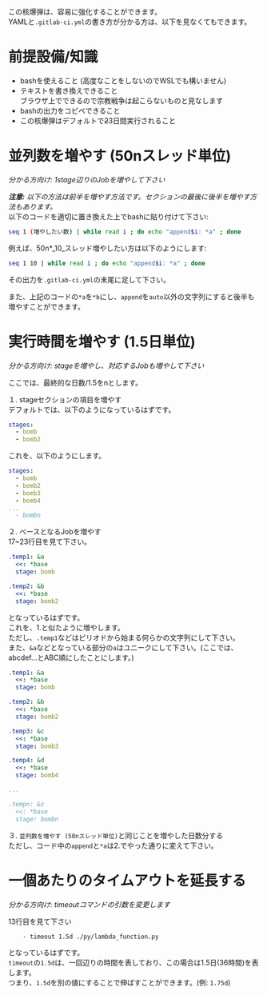 この核爆弾は、容易に強化することができます。    
YAMLと`.gitlab-ci.yml`の書き方が分かる方は、以下を見なくてもできます。

# 前提設備/知識
- bashを使えること (高度なことをしないのでWSLでも構いません)
- テキストを書き換えできること    
  ブラウザ上でできるので宗教戦争は起こらないものと見なします
- bashの出力をコピペできること
- この核爆弾はデフォルトで~~2~~3日間実行されること

# 並列数を増やす (50nスレッド単位)
_分かる方向け: 1stage辺りのJobを増やして下さい_

_**注意:** 以下の方法は前半を増やす方法です。セクションの最後に後半を増やす方法もあります。_    
以下のコードを適切に置き換えた上でbashに貼り付けて下さい:

```bash
seq 1 (増やしたい数) | while read i ; do echo "append$i: *a" ; done
```

例えば、50n*_10_スレッド増やしたい方は以下のようにします:

```bash
seq 1 10 | while read i ; do echo "append$i: *a" ; done
```

その出力を`.gitlab-ci.yml`の末尾に足して下さい。    

また、上記のコードの`*a`を`*b`にし、`append`を`auto`以外の文字列にすると後半も増やすことができます。

# 実行時間を増やす (1.5日単位)
_分かる方向け: stageを増やし、対応するJobも増やして下さい_    

ここでは、最終的な日数/1.5をnとします。

１. stageセクションの項目を増やす    
デフォルトでは、以下のようになっているはずです。    

```yaml
stages:
  - bomb
  - bomb2
```

これを、以下のようにします。

```yaml
stages:
  - bomb
  - bomb2
  - bomb3
  - bomb4
...
  - bombn
```

２. ベースとなるJobを増やす    
17~23行目を見て下さい。

```yaml
.temp1: &a
  <<: *base
  stage: bomb

.temp2: &b
  <<: *base
  stage: bomb2
```

となっているはずです。    
これを、1.と似たように増やします。    
ただし、`.temp1`などはピリオドから始まる何らかの文字列にして下さい。    
また、`&a`などとなっている部分の`a`はユニークにして下さい。(ここでは、abcdef...とABC順にしたことにします。)

```yaml
.temp1: &a
  <<: *base
  stage: bomb

.temp2: &b
  <<: *base
  stage: bomb2

.temp3: &c
  <<: *base
  stage: bomb3

.temp4: &d
  <<: *base
  stage: bomb4

...

.tempn: &z
  <<: *base
  stage: bombn
```

３. `並列数を増やす (50nスレッド単位)`と同じことを増やした日数分する    
ただし、コード中の`append`と`*a`は2.でやった通りに変えて下さい。

# 一個あたりのタイムアウトを延長する
_分かる方向け: timeoutコマンドの引数を変更します_

13行目を見て下さい

```
    - timeout 1.5d ./py/lambda_function.py
```
となっているはずです。    
`timeout`の`1.5d`は、一回辺りの時間を表しており、この場合は1.5日(36時間)を表します。    
つまり、`1.5d`を別の値にすることで伸ばすことができます。(例: `1.75d`)